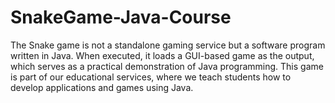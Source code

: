 # SnakeGame-Java-Course
The Snake game is not a standalone gaming service but a software program written in Java. When executed, it loads a GUI-based game as the output, which serves as a practical demonstration of Java programming. This game is part of our educational services, where we teach students how to develop applications and games using Java.
